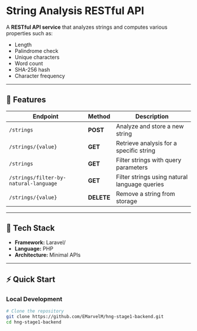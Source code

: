 # String Analysis RESTful API

A **RESTful API service** that analyzes strings and computes various properties such as:

- Length  
- Palindrome check  
- Unique characters  
- Word count  
- SHA-256 hash  
- Character frequency  

---

## 🚀 Features

| Endpoint | Method | Description |
|-----------|---------|-------------|
| `/strings` | **POST** | Analyze and store a new string |
| `/strings/{value}` | **GET** | Retrieve analysis for a specific string |
| `/strings` | **GET** | Filter strings with query parameters |
| `/strings/filter-by-natural-language` | **GET** | Filter strings using natural language queries |
| `/strings/{value}` | **DELETE** | Remove a string from storage |

---

## 🧰 Tech Stack

- **Framework:** Laravel/
- **Language:** PHP
- **Architecture:** Minimal APIs    

---

## ⚡ Quick Start

### Local Development

```bash
# Clone the repository
git clone https://github.com/EMarvelM/hng-stage1-backend.git
cd hng-stage1-backend
